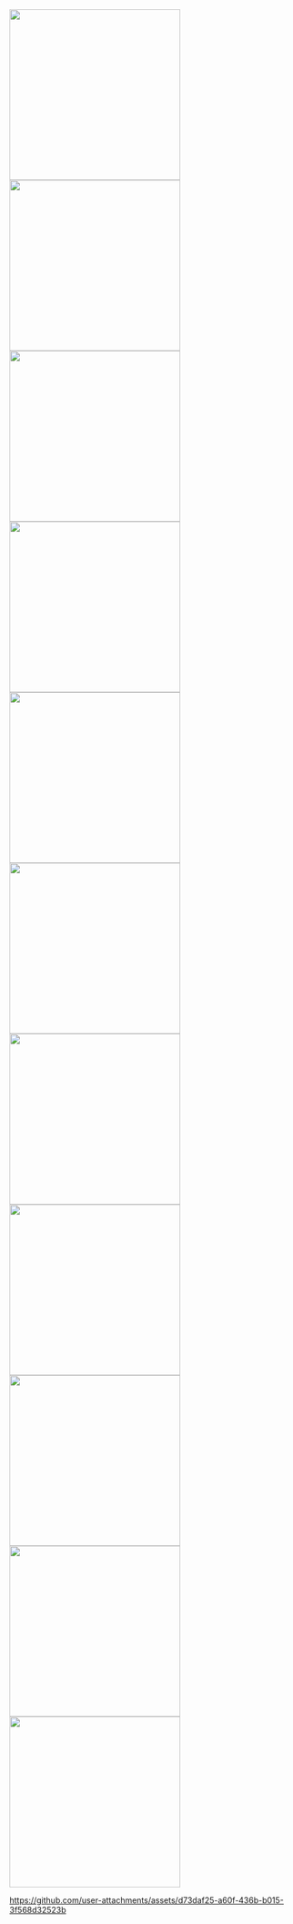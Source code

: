 <img src = "https://github.com/user-attachments/assets/42d72f64-80f6-4446-8cec-6d05f831c1cd" width = "300" />
<img src = "https://github.com/user-attachments/assets/c07b31ea-565e-4250-b097-ebe7032f2034" width = "300" />
<img src = "https://github.com/user-attachments/assets/bc8bcd67-bd77-43ce-8cde-d0f11a571241"  width = "300" />
<img src = "https://github.com/user-attachments/assets/b8202bc5-ee9e-427f-990a-85c0ddfc09e3" width = "300" />
<img src = "https://github.com/user-attachments/assets/0bce0e73-9c63-4ac9-833d-2ee3421dcff4"  width = "300" />
<img src = "https://github.com/user-attachments/assets/0c64e74e-d026-40cd-90a5-356d0e817689" width = "300" />
<img src = "https://github.com/user-attachments/assets/aaa81367-63db-4f85-844e-6e0c7e268191"  width = "300" />
<img src = "https://github.com/user-attachments/assets/81ace23d-34fe-484b-90f0-b53265a745b5"  width = "300" />
<img src = "https://github.com/user-attachments/assets/686c25eb-e87a-4f13-804d-a473d5ed9a1a"  width = "300" />
<img src = "https://github.com/user-attachments/assets/2fd6b416-0704-461b-bf2c-3fe2efaa899f"  width = "300" />
<img src = "https://github.com/user-attachments/assets/99e91796-c5ec-4e8a-b28d-7bd30c7dedac"  width = "300" />


https://github.com/user-attachments/assets/d73daf25-a60f-436b-b015-3f568d32523b

